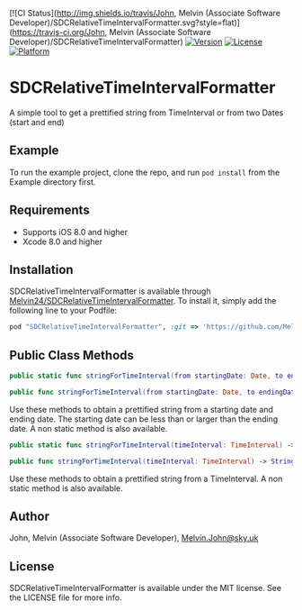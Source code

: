[![CI Status](http://img.shields.io/travis/John, Melvin (Associate Software Developer)/SDCRelativeTimeIntervalFormatter.svg?style=flat)](https://travis-ci.org/John, Melvin (Associate Software Developer)/SDCRelativeTimeIntervalFormatter)
 [![Version](https://img.shields.io/cocoapods/v/SDCRelativeTimeIntervalFormatter.svg?style=flat)](http://cocoapods.org/pods/SDCRelativeTimeIntervalFormatter)
 [![License](https://img.shields.io/cocoapods/l/SDCRelativeTimeIntervalFormatter.svg?style=flat)](http://cocoapods.org/pods/SDCRelativeTimeIntervalFormatter)
 [![Platform](https://img.shields.io/cocoapods/p/SDCRelativeTimeIntervalFormatter.svg?style=flat)](http://cocoapods.org/pods/SDCRelativeTimeIntervalFormatter)

# SDCRelativeTimeIntervalFormatter
 A simple tool to get a prettified string from TimeInterval or from two Dates (start and end)

## Example
 
 To run the example project, clone the repo, and run `pod install` from the Example directory first.

## Requirements
 
 - Supports iOS 8.0 and higher
 - Xcode 8.0 and higher

## Installation
 
 SDCRelativeTimeIntervalFormatter is available through [Melvin24/SDCRelativeTimeIntervalFormatter](https://github.com/Melvin24/SDCRelativeTimeIntervalFormatter.git). To install
 it, simply add the following line to your Podfile:
 
 ```ruby
 pod "SDCRelativeTimeIntervalFormatter", :git => 'https://github.com/Melvin24/SDCRelativeTimeIntervalFormatter.git'
 ```
 
 ## Public Class Methods
 
 ```swift
 public static func stringForTimeInterval(from startingDate: Date, to endingDate: Date) -> String
 
 public func stringForTimeInterval(from startingDate: Date, to endingDate: Date) -> String
 
 ```
 Use these methods to obtain a prettified string from a starting date and ending date. The starting date can be less than or larger than the ending date. A non static method is also available. 
 
 ```swift
 public static func stringForTimeInterval(timeInterval: TimeInterval) -> String
 
 public func stringForTimeInterval(timeInterval: TimeInterval) -> String
 ```
 Use these methods to obtain a prettified string from a TimeInterval. A non static method is also available. 
 
 ## Author
 
 John, Melvin (Associate Software Developer), Melvin.John@sky.uk
 
 ## License
 
 SDCRelativeTimeIntervalFormatter is available under the MIT license. See the LICENSE file for more info.

